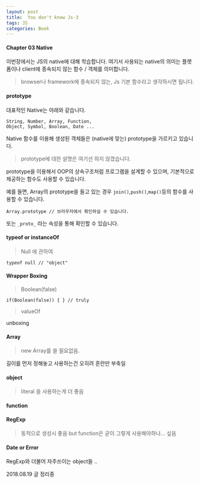 ```yaml
---
layout: post
title:  You don't know Js-3
tags: JS
categories: Book
---   
```


#### Chapter 03 Native


이번장에서는 JS의 native에 대해 학습합니다.
여기서 사용되는 native의 의미는 플랫폼이나 client에 종속되지 않는 함수 / 객체를 의미합니다.

> browser나 framework에 종속되지 않는, Js 기본 함수라고 생각하시면 됩니다.

#### prototype

대표적인 Native는 아래와 같습니다.

	String, Number, Array, Function,
	Object, Symbol, Boolean, Date ...

Native 함수를 이용해 생성된 객체들은 (native에 맞는) prototype을 가르키고 있습니다.

> prototype에 대한 설명은 여기선 하지 않겠습니다.

prototype을 이용해서 OOP의 상속구조처럼 프로그램을 설계할 수 있으며, 기본적으로 제공하는 함수도 사용할 수 있습니다.

예를 들면, Array의 prototype을 들고 있는 경우 `join()`,`push()`,`map()`등의 함수를 사용할 수 있습니다.

	Array.prototype // 브라우저에서 확인하실 수 있습니다.

또는 `_proto_` 라는 속성을 통해 확인할 수 있습니다.

#### typeof or instanceOf



> Null 에 관하여

	typeof null // "object"


#### Wrapper Boxing

> Boolean(false)

	if(Boolean(false)) { } // truly


> valueOf

unboxing

#### Array

> new Array를 쓸 필요없음.

길이를 먼저 정해놓고 사용하는건 오히려 혼란만 부축일

#### object

> literal 을 사용하는게 더 좋음

#### function
#### RegExp

> 동적으로 생성시 좋음
but function은 굳이 그렇게 사용해야하나... 싶음

#### Date or Error

RegExp와 더불어 자주쓰이는 object들 ..




2018.08.19 글 정리중 
